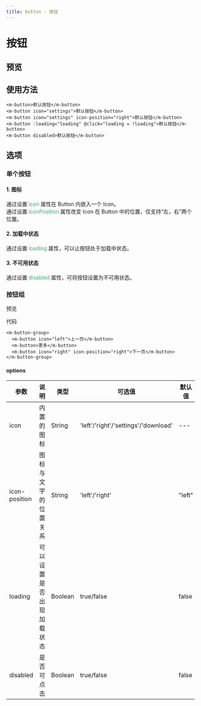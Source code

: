 ```yaml
---
title: button - 按钮
---
```


# 按钮

## 预览

<ClientOnly>
  <button-demo></button-demo>
</ClientOnly>

## 使用方法

```vue
<m-button>默认按钮</m-button>
<m-button icon="settings">默认按钮</m-button>
<m-button icon="settings" icon-position="right">默认按钮</m-button>
<m-button :loading="loading" @click="loading = !loading">默认按钮</m-button>
<m-button disabled>默认按钮</m-button>
```

## 选项

### 单个按钮

#### 1. 图标

通过设置<span style='color:#3eaf7c;background-color:#F8F8F8'> icon </span>属性在 Button 内嵌入一个 Icon。  
通过设置<span style='color:#3eaf7c;background-color:#F8F8F8'> iconPosition </span>属性改变 Icon 在 Button 中的位置，仅支持“左，右”两个位置。

#### 2. 加载中状态

通过设置<span style='color:#3eaf7c;background-color:#F8F8F8'> loading </span>属性，可以让按钮处于加载中状态。

#### 3. 不可用状态

通过设置<span style='color:#3eaf7c;background-color:#F8F8F8'> disabled </span>属性，可将按钮设置为不可用状态。

### 按钮组

预览

<ClientOnly>
  <button-group-demo></button-group-demo>
</ClientOnly>

代码

```vue
<m-button-group>
  <m-button icon="left">上一页</m-button>
  <m-button>更多</m-button>
  <m-button icon="right" icon-position="right">下一页</m-button>
</m-button-group>
```

#### options

| 参数          | 说明                     | 类型    | 可选值                               | 默认值 |
| ------------- | ------------------------ | ------- | ------------------------------------ | ------ |
| icon          | 内置的图标               | String  | 'left'/'right'/'settings'/'download' | ---    |
| icon-position | 图标与文字的位置关系     | String  | 'left'/'right'                       | "left" |
| loading       | 可以设置是否出现加载状态 | Boolean | true/false                           | false  |
| disabled      | 是否可点击               | Boolean | true/false                           | false  |
